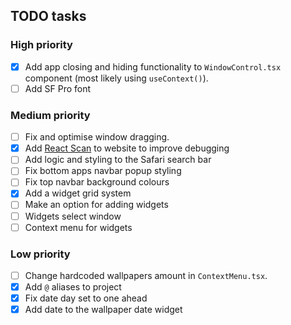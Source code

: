 ## TODO tasks

### High priority

- [x] Add app closing and hiding functionality to `WindowControl.tsx` component (most likely using `useContext()`).
- [ ] Add SF Pro font

### Medium priority

- [ ] Fix and optimise window dragging.
- [x] Add [React Scan](https://github.com/aidenybai/react-scan) to website to improve debugging
- [ ] Add logic and styling to the Safari search bar
- [ ] Fix bottom apps navbar popup styling
- [ ] Fix top navbar background colours
- [x] Add a widget grid system
- [ ] Make an option for adding widgets
- [ ] Widgets select window
- [ ] Context menu for widgets

### Low priority

- [ ] Change hardcoded wallpapers amount in `ContextMenu.tsx`.
- [x] Add `@` aliases to project
- [x] Fix date day set to one ahead
- [x] Add date to the wallpaper date widget
